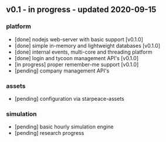 
## v0.1 - in progress - updated 2020-09-15
### platform
* [done] nodejs web-server with basic support [v0.1.0]
* [done] simple in-memory and lightweight databases [v0.1.0]
* [done] internal events, multi-core and threading platform
* [done] login and tycoon management API's [v0.1.0]
* [in progress] proper remember-me support [v0.1.0]
* [pending] company management API's

### assets
* [pending] configuration via starpeace-assets

### simulation
* [pending] basic hourly simulation engine
* [pending] research progress
